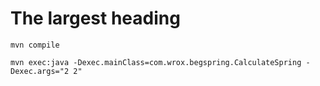 # The largest heading

```
mvn compile
```

```
mvn exec:java -Dexec.mainClass=com.wrox.begspring.CalculateSpring -Dexec.args="2 2"
```
